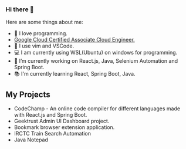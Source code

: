 ### Hi there 👋

<!--
**DjayChoudhary/DjayChoudhary** is a ✨  _special_ ✨ repository because its `README.md` (this file) appears on your GitHub profile.
-->
Here are some things about me:
- 💖 I love programming.
- [Google Cloud Certified Associate Cloud Engineer.](https://www.credential.net/fe87df50-fe1c-4e1c-9e3e-3aea2c78c52c)
- 📃 I use vim and VSCode.
- 💻 I am currently using WSL(Ubuntu) on windows for programming.
- 🔭 I’m currently working on React.js, Java, Selenium Automation and Spring Boot.
- 📚 I'm currently learning React, Spring Boot, Java.
## My Projects
- CodeChamp - An online code compiler for different languages made with React.js and Spring Boot.
- Geektrust Admin UI Dashboard project.
- Bookmark browser extension application.
- IRCTC Train Search Automation
- Java Notepad
<!--
- 🌱 I’m currently learning React, Django.
- 👯 I’m looking to collaborate on 
- 🤔 I’m looking for help with ...
- 💬 Ask me about ...
- 📫 How to reach me: ...
- 😄 Pronouns: ...
- ⚡ Fun fact: ...
-->
